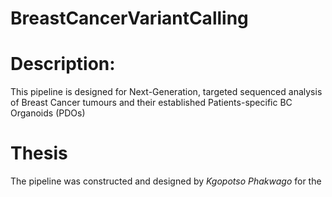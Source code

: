 # BreastCancerVariantCalling
# Description:
This pipeline is designed for Next-Generation, targeted sequenced analysis of Breast Cancer tumours and their established Patients-specific BC Organoids (PDOs)
# Thesis
The pipeline was constructed and designed by *Kgopotso Phakwago* for the  
